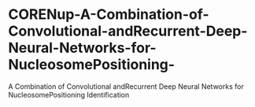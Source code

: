 # CORENup-A-Combination-of-Convolutional-andRecurrent-Deep-Neural-Networks-for-NucleosomePositioning-
A Combination of Convolutional andRecurrent Deep Neural Networks for NucleosomePositioning Identification
